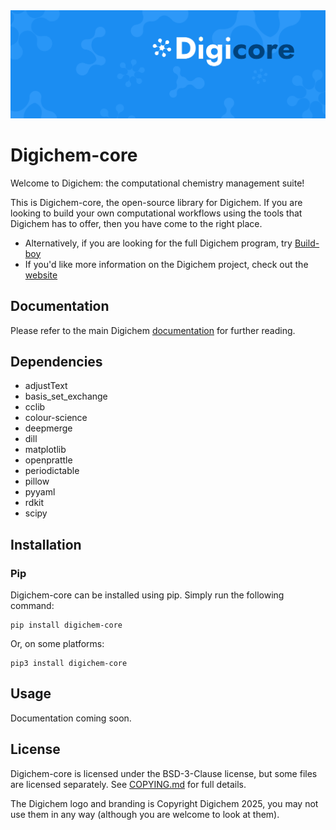 <img src="Banner.png" alt="Banner" />

# Digichem-core

Welcome to Digichem: the computational chemistry management suite!

This is Digichem-core, the open-source library for Digichem. If you are looking to build your own computational workflows using the tools that Digichem has to offer, then you have come to the right place.

 - Alternatively, if you are looking for the full Digichem program, try [Build-boy](https://github.com/Digichem-Project/build-boy)
 - If you'd like more information on the Digichem project, check out the [website](https://www.digi-chem.co.uk)

## Documentation

Please refer to the main Digichem [documentation](https://doc.digi-chem.co.uk) for further reading.

## Dependencies

 - adjustText
 - basis_set_exchange
 - cclib
 - colour-science
 - deepmerge
 - dill
 - matplotlib
 - openprattle
 - periodictable
 - pillow
 - pyyaml
 - rdkit
 - scipy

## Installation

### Pip

Digichem-core can be installed using pip. Simply run the following command:

```Shell
pip install digichem-core
```

Or, on some platforms:

```Shell
pip3 install digichem-core
```

## Usage

Documentation coming soon.

## License

Digichem-core is licensed under the BSD-3-Clause license, but some files are licensed separately. See [COPYING.md](COPYING.md) for full details.

The Digichem logo and branding is Copyright Digichem 2025, you may not use them in any way (although you are welcome to look at them).
